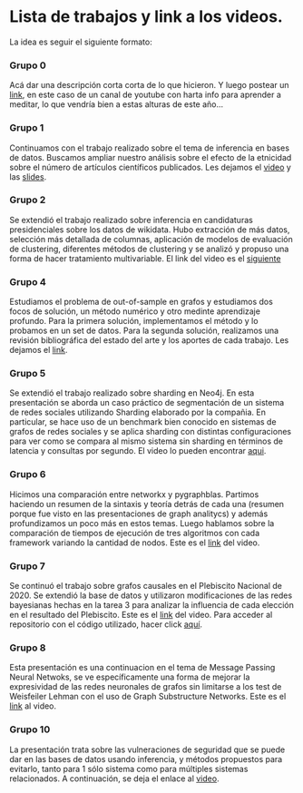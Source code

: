 # Lista de trabajos y link a los videos. 

La idea es seguir el siguiente formato: 

### Grupo 0
Acá dar una descripción corta corta de lo que hicieron. 
Y luego postear un [link](https://www.youtube.com/channel/UC3JhfsgFPLSLNEROQCdj-GQ), en este caso de un canal de youtube con harta info para aprender a meditar, lo que vendría bien a estas alturas de este año... 

### Grupo 1
Continuamos con el trabajo realizado sobre el tema de inferencia en bases de datos. Buscamos ampliar nuestro análisis sobre el efecto de la etnicidad sobre el número de artículos científicos publicados. Les dejamos el [video](https://drive.google.com/file/d/1VTf4It7QYKTgEq_kVHFjM56BRK-dDmSZ/view?usp=sharing) y las [slides](https://docs.google.com/presentation/d/1kEsm0UKojV_59OIbUU614UVj3szd22CVCLsXzbYjmEA/edit?usp=sharing).

### Grupo 2
Se extendió el trabajo realizado sobre inferencia en candidaturas presidenciales sobre los datos de wikidata. Hubo extracción de más datos, selección más detallada de columnas, aplicación de modelos de evaluación de clustering, diferentes métodos de clustering y se analizó y propuso una forma de hacer tratamiento multivariable. El link del video es el [siguiente](https://youtu.be/6KZtNFFAPxw)

### Grupo 4
Estudiamos el problema de out-of-sample en grafos y estudiamos dos focos de solución, un método numérico y otro medinte aprendizaje profundo. Para la primera solución, implementamos el método y lo probamos en un set de datos. Para la segunda solución, realizamos una revisión bibliográfica del estado del arte y los aportes de cada trabajo. Les dejamos el [link](https://drive.google.com/file/d/1Ra203Fb48outZZ85rNbDm4dPmRtUpNkH/view?usp=sharing).

### Grupo 5
Se extendió el trabajo realizado sobre sharding en Neo4j. En esta presentación se aborda un caso práctico de segmentación de un sistema de redes sociales utilizando Sharding elaborado por la compañia. En particular, se hace uso de un benchmark bien conocido en sistemas de grafos de redes sociales y se aplica sharding con distintas configuraciones para ver como se compara al mismo sistema sin sharding en términos de latencia y consultas por segundo. El video lo pueden encontrar [aqui](https://drive.google.com/file/d/12jU_PdL_bcumONQP3XQqexMHz2xBGt63/view?usp=sharing).

### Grupo 6
Hicimos una comparación entre networkx y pygraphblas. Partimos haciendo un resumen de la sintaxis y teoría detrás de cada una (resumen porque fue visto en las presentaciones de graph analitycs) y además profundizamos un poco más en estos temas. Luego hablamos sobre la comparación de tiempos de ejecución de tres algoritmos con cada framework variando la cantidad de nodos. Este es el [link](https://drive.google.com/file/d/1OV6IlfLBjkWQC2Wf4w7eA5_yDKXa_-xs/view?usp=sharing) del video.

### Grupo 7
Se continuó el trabajo sobre grafos causales en el Plebiscito Nacional de 2020. Se extendió la base de datos y utilizaron modificaciones de las redes bayesianas hechas en la tarea 3 para analizar la influencia de cada elección en el resultado del Plebiscito. Este es el [link](https://drive.google.com/file/d/1kMAW0bavBPoSQMMQHfXXeENcGB-fCd_Q/view?usp=sharing) del video. Para acceder al repositorio con el código utilizado, hacer click [aquí](https://github.com/fjlopez7/TABD-T3).

### Grupo 8
Esta presentación es una continuacion en el tema de Message Passing Neural Netwoks, se ve específicamente una forma de mejorar la expresividad de las redes neuronales de grafos sin limitarse a los test de Weisfeiler Lehman con el uso de Graph Substructure Networks. Este es el [link](https://youtu.be/p7Jl76e8fK0) al video.

### Grupo 10
La presentación trata sobre las vulneraciones de seguridad que se puede dar en las bases de datos usando inferencia, y métodos propuestos para evitarlo, tanto para 1 sólo sistema como para múltiples sistemas relacionados. A continuación, se deja el enlace al [video](https://youtu.be/6oEJeoksJ7Y).
